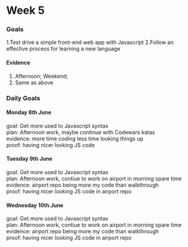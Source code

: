 # Week 5
### Goals

1.Test drive a simple front-end web app with Javascript
2.Follow an effective process for learning a new language

#### Evidence

1. Afternoon; Weekend;
2. Same as above

### Daily Goals

#### Monday 8th June

goal: Get more used to Javascript syntax </br>
plan: Afternoon work, maybe continue with Codewars katas </br>
evidence: more time coding less time looking things up </br>
proof: having nicer looking JS code </br>

#### Tuesday 9th June

goal: Get more used to Javascript syntax </br>
plan: Afternoon work, contiue to work on airport in morning spare time </br>
evidence: airport repo being more my code than walkthrough </br>
proof: having nicer looking JS code in airport repo </br>

#### Wednesday 10th June

goal: Get more used to Javascript syntax </br>
plan: Afternoon work, contiue to work on airport in morning spare time </br>
evidence: airport repo being more my code than walkthrough </br>
proof: having nicer looking JS code in airport repo </br>
